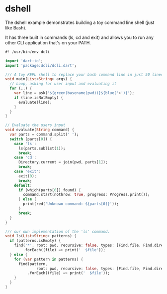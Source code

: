 # dshell

The dshell example demonstrates building a toy command line shell \(just like Bash\).

It has three built in commands \(ls,  cd and exit\) and allows you to run any other CLI application that's on your PATH.

```dart
#! /usr/bin/env dcli

import 'dart:io';
import 'package:dcli/dcli.dart';

/// A toy REPL shell to replace your bash command line in just 50 lines of dart.
void main(List<String> args) {
  // Loop, asking for user input and evaluating it
  for (;;) {
    var line = ask('${green(basename(pwd))}${blue('>')}');
    if (line.isNotEmpty) {
      evaluate(line);
    }
  }
}

// Evaluate the users input
void evaluate(String command) {
  var parts = command.split(' ');
  switch (parts[0]) {
    case 'ls':
      ls(parts.sublist(1));
      break;
    case 'cd':
      Directory.current = join(pwd, parts[1]);
      break;
    case 'exit':
      exit(0);
      break;
    default:
      if (which(parts[0]).found) {
        command.start(nothrow: true, progress: Progress.print());
      } else {
        print(red('Unknown command: ${parts[0]}'));
      }
      break;
  }
}

/// our own implementation of the 'ls' command.
void ls(List<String> patterns) {
  if (patterns.isEmpty) {
    find('*', root: pwd, recursive: false, types: [Find.file, Find.directory])
        .forEach((file) => print('  $file'));
  } else {
    for (var pattern in patterns) {
      find(pattern,
              root: pwd, recursive: false, types: [Find.file, Find.directory])
          .forEach((file) => print('  $file'));
    }
  }
}

```

